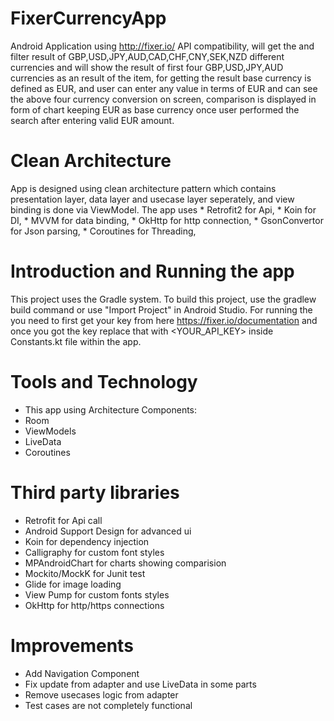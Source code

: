 # FixerCurrencyApp
Android Application using http://fixer.io/ API compatibility, will get the and filter result of GBP,USD,JPY,AUD,CAD,CHF,CNY,SEK,NZD
different currencies and will show the result of first four GBP,USD,JPY,AUD currencies as an result of the item,
for getting the result base currency is defined as EUR, and user can enter any value in terms of EUR and can see the above
four currency conversion on screen, comparison is displayed in form of chart keeping EUR as base currency once user performed the
search after entering valid EUR amount.

# Clean Architecture
App is designed using clean architecture pattern which contains presentation layer, data layer and usecase layer seperately, and 
view binding is done via ViewModel.
The app uses * Retrofit2 for Api, * Koin for DI, * MVVM for data binding, * OkHttp for http connection, * GsonConvertor for Json parsing, * Coroutines for Threading, 

# Introduction and Running the app
This project uses the Gradle system. To build this project, use the gradlew build command or use "Import Project" in Android Studio.
For running the you need to first get your key from here https://fixer.io/documentation and once you got the key replace that with
<YOUR_API_KEY> inside Constants.kt file within the app.

# Tools and Technology
* This app using Architecture Components:
* Room
* ViewModels
* LiveData
* Coroutines

# Third party libraries
* Retrofit for Api call
* Android Support Design for advanced ui
* Koin for dependency injection
* Calligraphy for custom font styles
* MPAndroidChart for charts showing comparision 
* Mockito/MockK for Junit test
* Glide for image loading
* View Pump for custom fonts styles
* OkHttp for http/https connections

# Improvements
* Add Navigation Component
* Fix update from adapter and use LiveData in some parts
* Remove usecases logic from adapter
* Test cases are not completely functional




